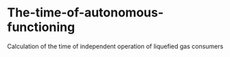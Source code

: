 # The-time-of-autonomous-functioning
Calculation of the time of independent operation of liquefied gas consumers
